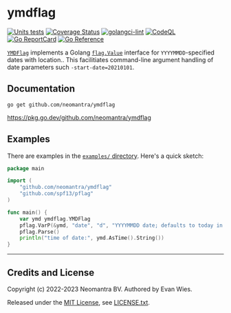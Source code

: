 # ymdflag #

[![Units tests](https://github.com/neomantra/ymdflag/actions/workflows/unit_tests.yaml/badge.svg)](https://github.com/neomantra/ymdflag/actions/workflows/unit_tests.yaml)
[![Coverage Status](https://coveralls.io/repos/neomantra/ymdflag/badge.svg?branch=main&service=github)](https://coveralls.io/github/neomantra/ymdflag?branch=main)
[![golangci-lint](https://github.com/neomantra/ymdflag/actions/workflows/golangci-lint.yaml/badge.svg)](https://github.com/neomantra/ymdflag/actions/workflows/golangci-lint.yaml)
[![CodeQL](https://github.com/neomantra/ymdflag/actions/workflows/codeql-analysis.yml/badge.svg)](https://github.com/neomantra/ymdflag/actions/workflows/codeql-analysis.yml)
[![Go ReportCard](https://goreportcard.com/badge/neomantra/ymdflag)](http://goreportcard.com/report/neomantra/ymdflag)
[![Go Reference](https://pkg.go.dev/badge/github.com/neomantra/ymdflag.svg)](https://pkg.go.dev/github.com/neomantra/ymdflag)

[`YMDFlag`](https://github.com/neomantra/ymdflag) implements a Golang [`flag.Value`](https://pkg.go.dev/flag#Value) interface for `YYYYMMDD`-specified dates with location..   This facilitiates command-line argument handling of date parameters such  `-start-date=20210101`.

## Documentation ##

```
go get github.com/neomantra/ymdflag
```

https://pkg.go.dev/github.com/neomantra/ymdflag

## Examples ##

There are examples in the [`examples/` directory](./examples). Here's a quick sketch:

```go
package main

import (
	"github.com/neomantra/ymdflag"
	"github.com/spf13/pflag"
)

func main() {
	var ymd ymdflag.YMDFlag
	pflag.VarP(&ymd, "date", "d", "YYYYMMDD date; defaults to today in local time")
	pflag.Parse()
	println("time of date:", ymd.AsTime().String())
}
```
----

## Credits and License

Copyright (c) 2022-2023 Neomantra BV.  Authored by Evan Wies.

Released under the [MIT License](https://en.wikipedia.org/wiki/MIT_License), see [LICENSE.txt](./LICENSE.txt).
